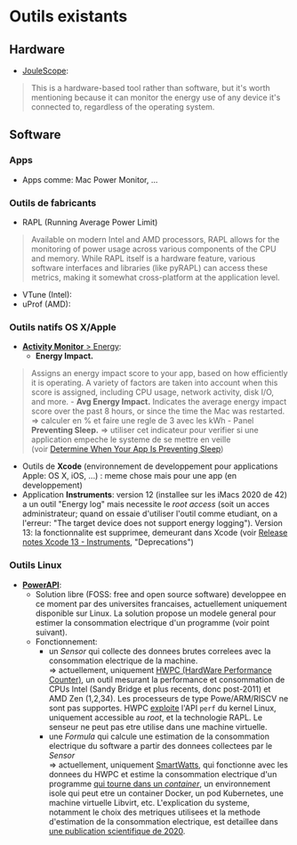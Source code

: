 # Outils existants
## Hardware
- [JouleScope](https://www.joulescope.com/):
>This is a hardware-based tool rather than software, but it's worth mentioning because it can monitor the energy use of any device it's connected to, regardless of the operating system.

## Software
### Apps
- Apps comme: Mac Power Monitor, ...

### Outils de fabricants
- RAPL (Running Average Power Limit)
>Available on modern Intel and AMD processors, RAPL allows for the monitoring of power usage across various components of the CPU and memory. While RAPL itself is a hardware feature, various software interfaces and libraries (like pyRAPL) can access these metrics, making it somewhat cross-platform at the application level.
- VTune (Intel):
- uProf (AMD): 

### Outils natifs OS X/Apple
- [**Activity Monitor** > Energy](https://developer.apple.com/library/archive/documentation/Performance/Conceptual/power_efficiency_guidelines_osx/MonitoringEnergyUsage.html):
	- **Energy Impact.**
 >Assigns an energy impact score to your app, based on how efficiently it is operating. A variety of factors are taken into account when this score is assigned, including CPU usage, network activity, disk I/O, and more.
	- **Avg Energy Impact.**
>Indicates the average energy impact score over the past 8 hours, or since the time the Mac was restarted.
			=> calculer en % et faire une regle de 3 avec les kWh
	- Panel **Preventing Sleep.** => utiliser cet indicateur pour verifier si une application empeche le systeme de se mettre en veille (voir [Determine When Your App Is Preventing Sleep](https://developer.apple.com/library/archive/documentation/Performance/Conceptual/power_efficiency_guidelines_osx/PrioritizeWorkAtTheAppLevel.html#//apple_ref/doc/uid/TP40013929-CH36-SW7))
- Outils de **Xcode** (environnement de developpement pour applications Apple: OS X, iOS, ...) : meme chose mais pour une app (en developpement)
- Application **Instruments**: version 12 (installee sur les iMacs 2020 de 42) a un outil "Energy log" mais necessite le *root access* (soit un acces administrateur; quand on essaie d'utiliser l'outil comme etudiant, on a l'erreur: "The target device does not support energy logging"). Version 13: la fonctionnalite est supprimee, demeurant dans Xcode (voir [Release notes Xcode 13 - Instruments](https://developer.apple.com/documentation/xcode-release-notes/xcode-13-release-notes#Instruments), "Deprecations")

### Outils Linux
-  **[PowerAPI]([url](https://powerapi.org/reference/overview/))**:
	- Solution libre (FOSS: free and open source software) developpee en ce moment par des universites francaises, actuellement uniquement disponible sur Linux. La solution propose un modele general pour estimer la consommation electrique d'un programme (voir point suivant).
	- Fonctionnement:
 		- un *Sensor* qui collecte des donnees brutes correlees avec la consommation electrique de la machine.
     <br> => actuellement, uniquement [HWPC (HardWare Performance Counter)](https://powerapi.org/reference/sensors/hwpc-sensor/), un outil mesurant la performance et consommation de CPUs Intel (Sandy Bridge et plus recents, donc post-2011) et AMD Zen (1,2,34). Les processeurs de type Powe/ARM/RISCV ne sont pas supportes. HWPC [exploite](https://github.com/powerapi-ng/hwpc-sensor) l'API `perf` du kernel Linux, uniquement accessible au *root*, et la technologie RAPL. Le senseur ne peut pas etre utilise dans une machine virtuelle.
     	- une *Formula* qui calcule une estimation de la consommation electrique du software a partir des donnees collectees par le *Sensor*
       <br> => actuellement, uniquement [SmartWatts](https://powerapi.org/reference/formulas/smartwatts/), qui fonctionne avec les donnees du HWPC et estime la consommation electrique d'un programme [qui tourne dans un *container*](https://github.com/powerapi-ng/smartwatts-formula), un environnement isole qui peut etre un container Docker, un pod Kubernetes, une machine virtuelle Libvirt, etc. L'explication du systeme, notamment le choix des metriques utilisees et la methode d'estimation de la consommation electrique, est detaillee dans [une publication scientifique de 2020](https://inria.hal.science/hal-02470128).
